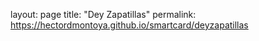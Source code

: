 layout: page
title: "Dey Zapatillas"
permalink: https://hectordmontoya.github.io/smartcard/deyzapatillas
